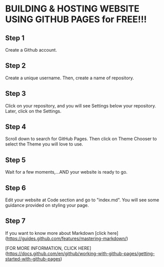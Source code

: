 # BUILDING & HOSTING WEBSITE USING GITHUB PAGES for FREE!!!

## Step 1
Create a Github account.

## Step 2
Create a unique username.
Then, create a name of repository.

## Step 3
Click on your repository, and you will see Settings below your repository.
Later, click on the Settings.

## Step 4
Scroll down to search for GitHub Pages. Then click on Theme Chooser to select the Theme you will love to use.

## Step 5
Wait for a few moments,...AND
your website is ready to go.

## Step 6
Edit your website at Code section and go to "index.md".
You will see some guidance provided on styling your page.

## Step 7
If you want to know more about Markdown [click here] (https://guides.github.com/features/mastering-markdown/)

[FOR MORE INFORMATION, CLICK HERE] (https://docs.github.com/en/github/working-with-github-pages/getting-started-with-github-pages)
